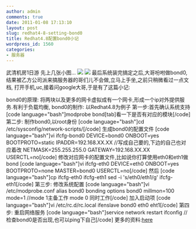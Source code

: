 ```yaml
---
author: admin
comments: true
date: 2011-01-08 17:13:10
layout: post
slug: redhat4-8-setting-bond0
title: Redhat4.8配置bond0小记
wordpress_id: 1560
categories:
- 服务器
---
```


武清机房1日游
先上几张小图...
![](http://i.imgur.com/PQlA3.jpg)
![](http://i.imgur.com/4HPBX.jpg)
最后系统装完搞定之后,大哥吩咐做bond0,结果被乙方公司派来搞服务器的哥们儿不会做,立马上手坐,之前只稍微看过一点文档,
打开手机,uc,接着问google大哥,于是有了这篇小记:

bond0的原理:
将两块以及更多的网卡虚拟成有一个网卡,形成一个ip对外提供服务.有利于负载均衡,
bond0的制作:
以Redhat4.8为例子
第一步:首先确认系统支持
[code language="bash"]modprobe bond[tab]看一下是否有对应的模块[/code]
第二步:<!-- more -->
制作bond0,以root身份
[code language="bash"]cd /etc/sysconfig/network-scripts/[/code]
生成bond0的配置文件
[code language="bash"]vi ifcfg-bond0
DEVICE=bond0
ONBOOT=yes
BOOTPROTO=static
IPADDR=192.168.XX.XX //写成自己要的,下边的自己也对应着改
NETMASK=255.255.255.0
GATEWAY=192.168.XX.XX
USERCTL=no[/code]
修改对应网卡的配置文件,比如说你打算使用eth0和eth1做bond
[code language="bash"]vi ifcfg-eth0
DEVICE=eth0
ONBOOT=yes
BOOTPROTO=none
MASTER=bond0
USERCTL=no[/code]
然后
[code language="bash"]cp ifcfg-eth0 ifcfg-eth1
sed -i 's/eth0/eth1/g' ifcfg-eth1[/code]
第三步:
修改系统配置
[code language="bash"]vi /etc/modprobe.conf
alias bond0 bonding
options bond0 millmon=100 mode=1
//mode 1主备工作 mode 0 同时工作[/code]
加入启动项
[code language="bash"]vi /etc/rc.d/rc.local
ifenslave bond0 eth0 eht1[/code]
第四步:
重启网络服务
[code language="bash"]service network restart
ifconfig //检查bond0是否出现,也可以ping下自己[/code]
更多的资料:[here](http://www.kernel.org/pub/linux/kernel/people/marcelo/linux-2.4/Documentation/networking/bonding.txt)
